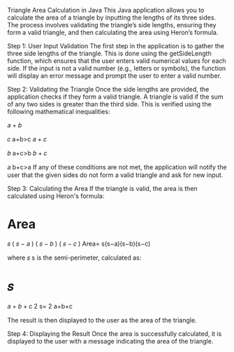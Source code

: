 Triangle Area Calculation in Java
This Java application allows you to calculate the area of a triangle by inputting the lengths of its three sides. The process involves validating the triangle’s side lengths, ensuring they form a valid triangle, and then calculating the area using Heron’s formula.

Step 1: User Input Validation
The first step in the application is to gather the three side lengths of the triangle. This is done using the getSideLength function, which ensures that the user enters valid numerical values for each side. If the input is not a valid number (e.g., letters or symbols), the function will display an error message and prompt the user to enter a valid number.

Step 2: Validating the Triangle
Once the side lengths are provided, the application checks if they form a valid triangle. A triangle is valid if the sum of any two sides is greater than the third side. This is verified using the following mathematical inequalities:

𝑎
+
𝑏
>
𝑐
a+b>c
𝑎
+
𝑐
>
𝑏
a+c>b
𝑏
+
𝑐
>
𝑎
b+c>a
If any of these conditions are not met, the application will notify the user that the given sides do not form a valid triangle and ask for new input.

Step 3: Calculating the Area
If the triangle is valid, the area is then calculated using Heron's formula:

Area
=
𝑠
(
𝑠
−
𝑎
)
(
𝑠
−
𝑏
)
(
𝑠
−
𝑐
)
Area= 
s(s−a)(s−b)(s−c)
​
 
where 
𝑠
s is the semi-perimeter, calculated as:

𝑠
=
𝑎
+
𝑏
+
𝑐
2
s= 
2
a+b+c
​
 
The result is then displayed to the user as the area of the triangle.

Step 4: Displaying the Result
Once the area is successfully calculated, it is displayed to the user with a message indicating the area of the triangle.

